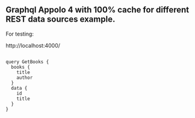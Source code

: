 ## Graphql Appolo 4 with 100% cache for different REST data sources example.



For testing:

http://localhost:4000/
```

query GetBooks {
  books {
    title
    author
  }
  data {
    id
    title
  }
}

```
